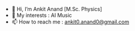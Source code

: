 - 👋 Hi, I’m Ankit Anand [M.Sc. Physics]
- 🌱 My interests : AI Music
- 📫 How to reach me : ankit0.anand0@gmail.com

<!---
ankit0anand0/ankit0anand0 is a ✨ special ✨ repository because its `README.md` (this file) appears on your GitHub profile.
You can click the Preview link to take a look at your changes.
--->

